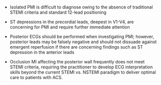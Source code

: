 - Isolated PMI is difficult to diagnose owing to the absence of traditional STEMI criteria and standard 12-lead positioning

- ST depressions in the precordial leads, deepest in V1-V4, are concerning for PMI and require further immediate attention

- Posterior ECGs should be performed when investigating PMI; however, posterior leads may be falsely negative and should not dissuade against emergent reperfusion if there are concerning findings such as ST depression in the anterior leads

- Occlusion MI affecting the posterior wall frequently does not meet STEMI criteria, requiring the practitioner to develop ECG interpretation skills beyond the current STEMI vs. NSTEMI paradigm to deliver optimal care to patients with ACS.